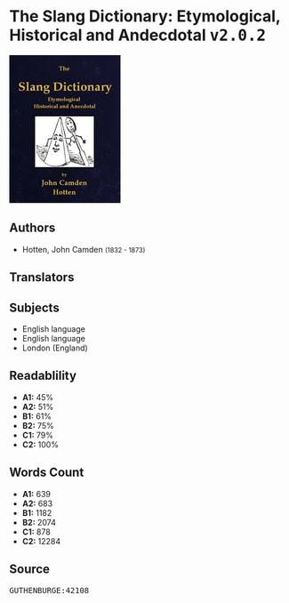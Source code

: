 # The Slang Dictionary: Etymological, Historical and Andecdotal <kbd>v2.0.2</kbd>

![](./cover.medium.jpg "")

## Authors


 - Hotten, John Camden <small>(1832 - 1873)</small>

## Translators



## Subjects


 - English language
 - English language
 - London (England)

## Readablility


 - **A1:** 45%
 - **A2:** 51%
 - **B1:** 61%
 - **B2:** 75%
 - **C1:** 79%
 - **C2:** 100%

## Words Count


 - **A1:** 639
 - **A2:** 683
 - **B1:** 1182
 - **B2:** 2074
 - **C1:** 878
 - **C2:** 12284

## Source


<kbd>GUTHENBURGE:42108</kbd>
